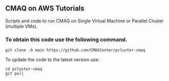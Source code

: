 ## CMAQ on AWS Tutorials

Scripts and code to run CMAQ on Single Virtual Machine or Parallel Cluster (multiple VMs).

### To obtain this code use the following command.

```
git clone -b main https://github.com/CMASCenter/pcluster-cmaq
```

To update the code to the latest version use:

```
cd pcluster-cmaq
git pull
```




